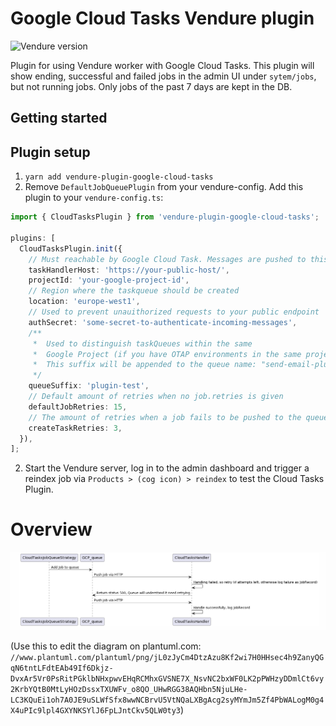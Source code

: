 # Google Cloud Tasks Vendure plugin

![Vendure version](https://img.shields.io/npm/dependency-version/vendure-plugin-google-cloud-tasks/dev/@vendure/core)

Plugin for using Vendure worker with Google Cloud Tasks. This plugin will show ending, successful and failed jobs in the admin UI under `sytem/jobs`, but not running jobs. Only jobs of the past 7 days are kept in the DB.

## Getting started

## Plugin setup

1. `yarn add vendure-plugin-google-cloud-tasks`
2. Remove `DefaultJobQueuePlugin` from your vendure-config. Add this plugin to your `vendure-config.ts`:

```ts
import { CloudTasksPlugin } from 'vendure-plugin-google-cloud-tasks';

plugins: [
  CloudTasksPlugin.init({
    // Must reachable by Google Cloud Task. Messages are pushed to this endpoint
    taskHandlerHost: 'https://your-public-host/',
    projectId: 'your-google-project-id',
    // Region where the taskqueue should be created
    location: 'europe-west1',
    // Used to prevent unauithorized requests to your public endpoint
    authSecret: 'some-secret-to-authenticate-incoming-messages',
    /**
     *  Used to distinguish taskQueues within the same
     *  Google Project (if you have OTAP environments in the same project for example)
     *  This suffix will be appended to the queue name: "send-email-plugin-test"
     */
    queueSuffix: 'plugin-test',
    // Default amount of retries when no job.retries is given
    defaultJobRetries: 15,
    // The amount of retries when a job fails to be pushed to the queue
    createTaskRetries: 3,
  }),
];
```

2. Start the Vendure server, log in to the admin dashboard and trigger a reindex job
   via `Products > (cog icon) > reindex` to test the Cloud Tasks Plugin.

# Overview

![Alt text](sequence.png)

(Use this to edit the diagram on plantuml.com: `//www.plantuml.com/plantuml/png/jL0zJyCm4DtzAzu8Kf2wi7H0HHsec4h9ZanyQGqN6tntLFdtEAb49If6Dkjz-DvxAr5Vr0PsRitPGklbNHxpwvEHqRCMhxGVSNE7X_NsvNC2bxWF0LK2pPWHzyDDmlCt6vy2KrbYQtB0MtLyHOzDssxTXUWFv_o8QO_UHwRGG38AQHbn5NjuLHe-LC3KQuEi1oh7A0JE9uSLWfSfx8wwNCBrvU5VtNQaLXBgAcg2syMYmJm5Zf4PbWALogM0g4X4uPIc9lpl4GXYNKSYlJ6FpLJntCkv5QLW0ty3`)
